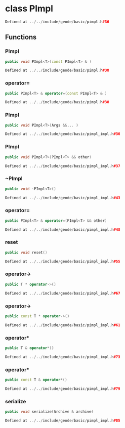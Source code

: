 # class PImpl

```cpp
Defined at ../../include/geode/basic/pimpl.h#36
```

## Functions

### PImpl

```cpp
public void PImpl<T>(const PImpl<T> & )
```

```cpp
Defined at ../../include/geode/basic/pimpl.h#38
```

### operator=

```cpp
public PImpl<T> & operator=(const PImpl<T> & )
```

```cpp
Defined at ../../include/geode/basic/pimpl.h#38
```

### PImpl

```cpp
public void PImpl<T>(Args &&... )
```

```cpp
Defined at ../../include/geode/basic/pimpl_impl.h#30
```

### PImpl

```cpp
public void PImpl<T>(PImpl<T> && other)
```

```cpp
Defined at ../../include/geode/basic/pimpl_impl.h#37
```

### ~PImpl

```cpp
public void ~PImpl<T>()
```

```cpp
Defined at ../../include/geode/basic/pimpl_impl.h#43
```

### operator=

```cpp
public PImpl<T> & operator=(PImpl<T> && other)
```

```cpp
Defined at ../../include/geode/basic/pimpl_impl.h#48
```

### reset

```cpp
public void reset()
```

```cpp
Defined at ../../include/geode/basic/pimpl_impl.h#55
```

### operator->

```cpp
public T * operator->()
```

```cpp
Defined at ../../include/geode/basic/pimpl_impl.h#67
```

### operator->

```cpp
public const T * operator->()
```

```cpp
Defined at ../../include/geode/basic/pimpl_impl.h#61
```

### operator*

```cpp
public T & operator*()
```

```cpp
Defined at ../../include/geode/basic/pimpl_impl.h#73
```

### operator*

```cpp
public const T & operator*()
```

```cpp
Defined at ../../include/geode/basic/pimpl_impl.h#79
```

### serialize

```cpp
public void serialize(Archive & archive)
```

```cpp
Defined at ../../include/geode/basic/pimpl_impl.h#85
```



